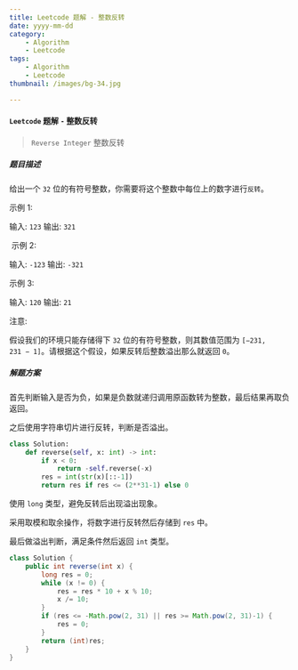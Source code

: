 ```yaml
---
title: Leetcode 题解 - 整数反转
date: yyyy-mm-dd
category: 
    - Algorithm
    - Leetcode
tags:
    - Algorithm
    - Leetcode
thumbnail: /images/bg-34.jpg

---
```


#### `Leetcode` 题解 `-` 整数反转

> `Reverse Integer` 整数反转

<!-- more -->

##### 题目描述

给出一个 `32` 位的有符号整数，你需要将这个整数中每位上的数字进行`反转`。

示例 1:

输入: `123`
输出: `321`

 示例 2:

输入: `-123`
输出: `-321`

示例 3:

输入: `120`
输出: `21`

注意:

假设我们的环境只能存储得下 `32` 位的有符号整数，则其数值范围为 `[−231,  231 − 1]`。请根据这个假设，如果反转后整数溢出那么就返回 `0`。

##### 解题方案

首先判断输入是否为负，如果是负数就递归调用原函数转为整数，最后结果再取负返回。

之后使用字符串切片进行反转，判断是否溢出。

```python
class Solution:
    def reverse(self, x: int) -> int:
        if x < 0:
            return -self.reverse(-x)
        res = int(str(x)[::-1])
        return res if res <= (2**31-1) else 0
```

使用 `long` 类型，避免反转后出现溢出现象。

采用取模和取余操作，将数字进行反转然后存储到 `res` 中。

最后做溢出判断，满足条件然后返回 `int` 类型。

```java
class Solution {
    public int reverse(int x) {
        long res = 0;
        while (x != 0) {
            res = res * 10 + x % 10;
            x /= 10;
        }
        if (res <= -Math.pow(2, 31) || res >= Math.pow(2, 31)-1) {
            res = 0;
        }
        return (int)res;
    }
}
```
